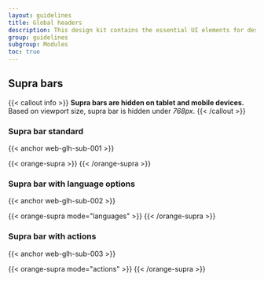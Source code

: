 ```yaml
---
layout: guidelines
title: Global headers
description: This design kit contains the essential UI elements for designing, prototyping and building Orange products and services on the web.
group: guidelines
subgroup: Modules
toc: true
---
```


## Supra bars
{{< callout info >}}
<strong>Supra bars are hidden on tablet and mobile devices.</strong><br>
Based on viewport size, supra bar is hidden under <var>768px</var>.
{{< /callout >}}

### Supra bar standard

{{< anchor web-glh-sub-001 >}}

{{< orange-supra >}}
{{< /orange-supra >}}

### Supra bar with language options

{{< anchor web-glh-sub-002 >}}

{{< orange-supra mode="languages" >}}
{{< /orange-supra >}}

### Supra bar with actions

{{< anchor web-glh-sub-003 >}}

{{< orange-supra mode="actions" >}}
{{< /orange-supra >}}
